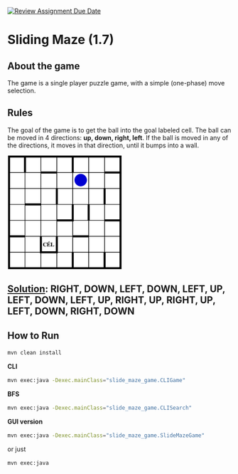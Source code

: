 [![Review Assignment Due Date](https://classroom.github.com/assets/deadline-readme-button-22041afd0340ce965d47ae6ef1cefeee28c7c493a6346c4f15d667ab976d596c.svg)](https://classroom.github.com/a/UkdUJk5L)
# Sliding Maze (1.7)

## About the game
The game is a single player puzzle game, with a simple (one-phase)
move selection.

## Rules
The goal of the game is to get the ball into the goal labeled cell.
The ball can be moved in 4 directions: **up, down, right, left**.
If the ball is moved in any of the directions, it moves in that direction, until it bumps into a wall.

![startin maze](playing_surface.png "The starting maze")
## [Solution](winning_moves): RIGHT, DOWN, LEFT, DOWN, LEFT, UP, LEFT, DOWN, LEFT, UP, RIGHT, UP, RIGHT, UP, LEFT, DOWN, RIGHT, DOWN

## How to Run
```bash
mvn clean install
```

**CLI**
```bash
mvn exec:java -Dexec.mainClass="slide_maze_game.CLIGame"
```

**BFS**
```bash
mvn exec:java -Dexec.mainClass="slide_maze_game.CLISearch"
```

**GUI version**
```bash
mvn exec:java -Dexec.mainClass="slide_maze_game.SlideMazeGame"
```
or just
```bash
mvn exec:java
```